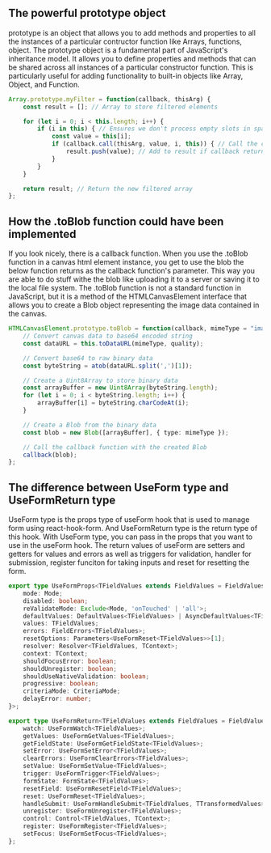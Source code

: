 ## The powerful prototype object
prototype is an object that allows you to add methods and properties to all the instances of a particular contructor function like Arrays, functions, object. The prototype object is a fundamental part of JavaScript's inheritance model. It allows you to define properties and methods that can be shared across all instances of a particular constructor function. This is particularly useful for adding functionality to built-in objects like Array, Object, and Function.

```typescript
Array.prototype.myFilter = function(callback, thisArg) {
    const result = []; // Array to store filtered elements

    for (let i = 0; i < this.length; i++) {
        if (i in this) { // Ensures we don't process empty slots in sparse arrays
            const value = this[i];
            if (callback.call(thisArg, value, i, this)) { // Call the callback with (value, index, array)
                result.push(value); // Add to result if callback returns true
            }
        }
    }

    return result; // Return the new filtered array
};

```
## How the .toBlob function could have been implemented

If you look nicely, there is a callback function. When you use the .toBlob function in a canvas html element instance, you get to use the blob the below function returns as the callback function's parameter. This way you are able to do stuff withe the blob like uploading it to a server or saving it to the local file system. The .toBlob function is not a standard function in JavaScript, but it is a method of the HTMLCanvasElement interface that allows you to create a Blob object representing the image data contained in the canvas.

```typescript
HTMLCanvasElement.prototype.toBlob = function(callback, mimeType = "image/png", quality) {
    // Convert canvas data to base64 encoded string
    const dataURL = this.toDataURL(mimeType, quality);

    // Convert base64 to raw binary data
    const byteString = atob(dataURL.split(',')[1]);

    // Create a Uint8Array to store binary data
    const arrayBuffer = new Uint8Array(byteString.length);
    for (let i = 0; i < byteString.length; i++) {
        arrayBuffer[i] = byteString.charCodeAt(i);
    }

    // Create a Blob from the binary data
    const blob = new Blob([arrayBuffer], { type: mimeType });

    // Call the callback function with the created Blob
    callback(blob);
};
```
## The difference between UseForm type and UseFormReturn type
UseForm type is the props type of useForm hook that is used to manage form using react-hook-form. And UseFormReturn type is the return type of this hook. With UseForm type, you can pass in the props that you want to use in the useForm hook. The return values of useForm are setters and getters for values and errors as well as triggers for validation, handler for submission, register funciton for taking inputs and reset for resetting the form.

```typescript
export type UseFormProps<TFieldValues extends FieldValues = FieldValues, TContext = any> = Partial<{
    mode: Mode;
    disabled: boolean;
    reValidateMode: Exclude<Mode, 'onTouched' | 'all'>;
    defaultValues: DefaultValues<TFieldValues> | AsyncDefaultValues<TFieldValues>;
    values: TFieldValues;
    errors: FieldErrors<TFieldValues>;
    resetOptions: Parameters<UseFormReset<TFieldValues>>[1];
    resolver: Resolver<TFieldValues, TContext>;
    context: TContext;
    shouldFocusError: boolean;
    shouldUnregister: boolean;
    shouldUseNativeValidation: boolean;
    progressive: boolean;
    criteriaMode: CriteriaMode;
    delayError: number;
}>;
```
```typescript
export type UseFormReturn<TFieldValues extends FieldValues = FieldValues, TContext = any, TTransformedValues extends FieldValues | undefined = undefined> = {
    watch: UseFormWatch<TFieldValues>;
    getValues: UseFormGetValues<TFieldValues>;
    getFieldState: UseFormGetFieldState<TFieldValues>;
    setError: UseFormSetError<TFieldValues>;
    clearErrors: UseFormClearErrors<TFieldValues>;
    setValue: UseFormSetValue<TFieldValues>;
    trigger: UseFormTrigger<TFieldValues>;
    formState: FormState<TFieldValues>;
    resetField: UseFormResetField<TFieldValues>;
    reset: UseFormReset<TFieldValues>;
    handleSubmit: UseFormHandleSubmit<TFieldValues, TTransformedValues>;
    unregister: UseFormUnregister<TFieldValues>;
    control: Control<TFieldValues, TContext>;
    register: UseFormRegister<TFieldValues>;
    setFocus: UseFormSetFocus<TFieldValues>;
};
```

